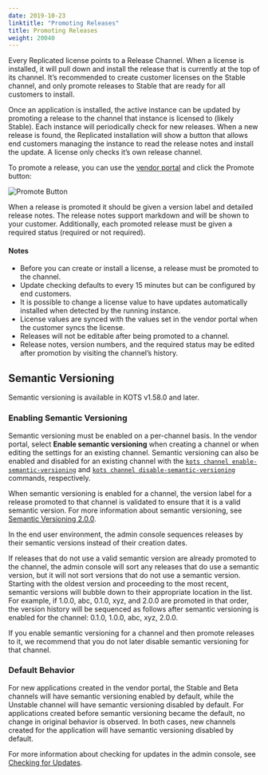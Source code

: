 ```yaml
---
date: 2019-10-23
linktitle: "Promoting Releases"
title: Promoting Releases
weight: 20040
---
```


Every Replicated license points to a Release Channel.
When a license is installed, it will pull down and install the release that is currently at the top of its channel.
It’s recommended to create customer licenses on the Stable channel, and only promote releases to Stable that are ready for all customers to install.

Once an application is installed, the active instance can be updated by promoting a release to the channel that instance is licensed to (likely Stable).
Each instance will periodically check for new releases.
When a new release is found, the Replicated installation will show a button that allows end customers managing the instance to read the release notes and install the update.
A license only checks it’s own release channel.

To promote a release, you can use the [vendor portal](https://vendor.replicated.com) and click the Promote button:

![Promote Button](/images/promote-button.png)

When a release is promoted it should be given a version label and detailed release notes.
The release notes support markdown and will be shown to your customer.
Additionally, each promoted release must be given a required status (required or not required).

#### Notes

- Before you can create or install a license, a release must be promoted to the channel.
- Update checking defaults to every 15 minutes but can be configured by end customers.
- It is possible to change a license value to have updates automatically installed when detected by the running instance.
- License values are synced with the values set in the vendor portal when the customer syncs the license.
- Releases will not be editable after being promoted to a channel.
- Release notes, version numbers, and the required status may be edited after promotion by visiting the channel’s history.

## Semantic Versioning

Semantic versioning is available in KOTS v1.58.0 and later.

### Enabling Semantic Versioning

Semantic versioning must be enabled on a per-channel basis. In the vendor portal, select **Enable semantic versioning** when creating a channel or when editing the settings for an existing channel. Semantic versioning can also be enabled and disabled for an existing channel with the [`kots channel enable-semantic-versioning`](/vendor/cli/channel-enable-semantic-versioning) and [`kots channel disable-semantic-versioning`](/vendor/cli/channel-disable-semantic-versioning) commands, respectively.

When semantic versioning is enabled for a channel, the version label for a release promoted to that channel is validated to ensure that it is a valid semantic version. For more information about semantic versioning, see [Semantic Versioning 2.0.0](https://semver.org). 

In the end user environment, the admin console sequences releases by their semantic versions instead of their creation dates.

If releases that do not use a valid semantic version are already promoted to the channel, the admin console will sort any releases that do use a semantic version, but it will not sort versions that do not use a semantic version. Starting with the oldest version and proceeding to the most recent, semantic versions will bubble down to their appropriate location in the list. For example, if 1.0.0, abc, 0.1.0, xyz, and 2.0.0 are promoted in that order, the version history will be sequenced as follows after semantic versioning is enabled for the channel: 0.1.0, 1.0.0, abc, xyz, 2.0.0.

If you enable semantic versioning for a channel and then promote releases to it, we recommend that you do not later disable semantic versioning for that channel.

### Default Behavior

For new applications created in the vendor portal, the Stable and Beta channels will have semantic versioning enabled by default, while the Unstable channel will have semantic versioning disabled by default. For applications created before semantic versioning became the default, no change in original behavior is observed. In both cases, new channels created for the application will have semantic versioning disabled by default.

For more information about checking for updates in the admin console, see [Checking for Updates](/kotsadm/updating/updating-kots-apps/#checking-for-updates).

